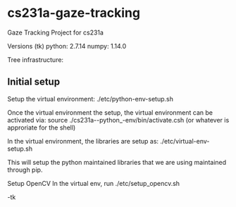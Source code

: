 # cs231a-gaze-tracking
Gaze Tracking Project for cs231a


Versions (tk)
python: 2.7.14
numpy: 1.14.0



Tree infrastructure:

Initial setup
----------------------------------------------------------------
Setup the virtual environment:
./etc/python-env-setup.sh

Once the virtual environment the setup, the virtual environment
can be activated via:
source ./cs231a-<system>-python_<version>-env/bin/activate.csh 
(or whatever is approriate for the shell)

In the virtual environment, the libraries are setup as:
./etc/virtual-env-setup.sh

This will setup the python maintained libraries that we are 
using maintained through pip.


Setup OpenCV
In the virtual env, run 
./etc/setup_opencv.sh




-tk






